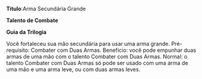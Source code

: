**Titulo**:Arma Secundária Grande

**Talento de Combate**

**Guia da Trilogia**

 Você fortaleceu sua mão secundária para usar uma arma grande. Pré-requisito: Combater com Duas Armas. Benefício: você pode empunhar duas armas de uma mão com o talento Combater com Duas Armas. Normal: o talento Combater com Duas Armas só pode ser usado com uma arma de uma mão e uma arma leve, ou com duas armas leves.